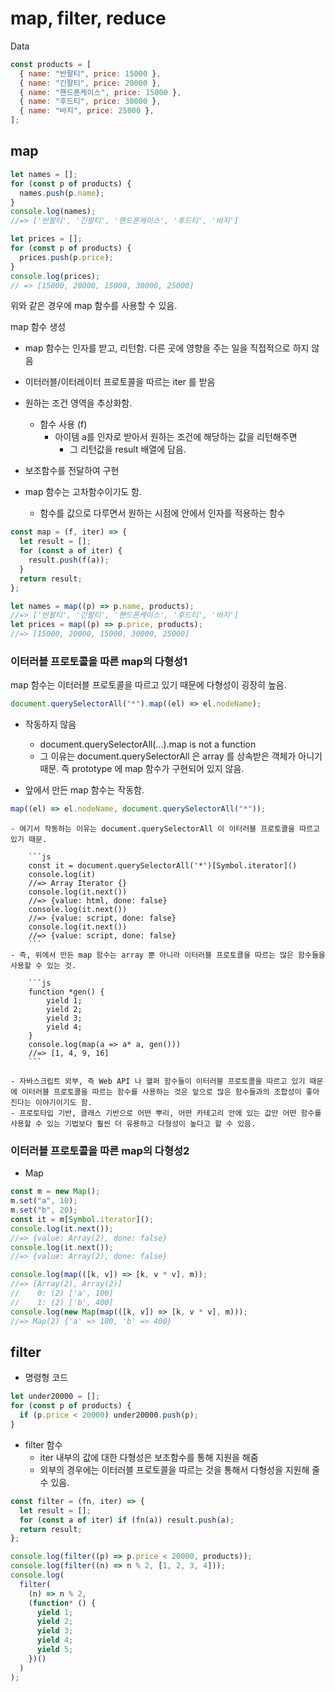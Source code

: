 # map, filter, reduce

Data

```js
const products = [
  { name: "반팔티", price: 15000 },
  { name: "긴팔티", price: 20000 },
  { name: "핸드폰케이스", price: 15000 },
  { name: "후드티", price: 30000 },
  { name: "바지", price: 25000 },
];
```

## map

```js
let names = [];
for (const p of products) {
  names.push(p.name);
}
console.log(names);
//=> ['반팔티', '긴팔티', '핸드폰케이스', '후드티', '바지']

let prices = [];
for (const p of products) {
  prices.push(p.price);
}
console.log(prices);
// => [15000, 20000, 15000, 30000, 25000]
```

위와 같은 경우에 map 함수를 사용할 수 있음.

map 함수 생성

- map 함수는 인자를 받고, 리턴함. 다른 곳에 영향을 주는 일을 직접적으로 하지 않음
- 이터러블/이터레이터 프로토콜을 따르는 iter 를 받음
- 원하는 조건 영역을 추상화함.

  - 함수 사용 (f)
    - 아이템 a를 인자로 받아서 원하는 조건에 해당하는 값을 리턴해주면
      - 그 리턴값을 result 배열에 담음.

- 보조함수를 전달하여 구현
- map 함수는 고차함수이기도 함.
  - 함수를 값으로 다루면서 원하는 시점에 안에서 인자를 적용하는 함수

```js
const map = (f, iter) => {
  let result = [];
  for (const a of iter) {
    result.push(f(a));
  }
  return result;
};

let names = map((p) => p.name, products);
//=> ['반팔티', '긴팔티', '핸드폰케이스', '후드티', '바지']
let prices = map((p) => p.price, products);
//=> [15000, 20000, 15000, 30000, 25000]
```

### 이터러블 프로토콜을 따른 map의 다형성1

map 함수는 이터러블 프로토콜을 따르고 있기 때문에 다형성이 굉장히 높음.

```js
document.querySelectorAll("*").map((el) => el.nodeName);
```

- 작동하지 않음

  - document.querySelectorAll(...).map is not a function
  - 그 이유는 document.querySelectorAll 은 array 를 상속받은 객체가 아니기 때문. 즉 prototype 에 map 함수가 구현되어 있지 않음.

- 앞에서 만든 map 함수는 작동함.

```js
map((el) => el.nodeName, document.querySelectorAll("*"));
```

    - 여기서 작동하는 이유는 document.querySelectorAll 이 이터러블 프로토콜을 따르고 있기 때문.

        ```js
        const it = document.querySelectorAll('*')[Symbol.iterator]()
        console.log(it)
        //=> Array Iterator {}
        console.log(it.next())
        //=> {value: html, done: false}
        console.log(it.next())
        //=> {value: script, done: false}
        console.log(it.next())
        //=> {value: script, done: false}
        ```
    - 즉, 위에서 만든 map 함수는 array 뿐 아니라 이터러블 프로토콜을 따르는 많은 함수들을 사용할 수 있는 것.

        ```js
        function *gen() {
            yield 1;
            yield 2;
            yield 3;
            yield 4;
        }
        console.log(map(a => a* a, gen()))
        //=> [1, 4, 9, 16]
        ```

    - 자바스크립트 외부, 즉 Web API 나 헬퍼 함수들이 이터러블 프로토콜을 따르고 있기 때문에 이터러블 프로토콜을 따르는 함수를 사용하는 것은 앞으로 많은 함수들과의 조합성이 좋아진다는 이야기이기도 함.
    - 프로토타입 기반, 클래스 기반으로 어떤 뿌리, 어떤 카테고리 안에 있는 값만 어떤 함수를 사용할 수 있는 기법보다 훨씬 더 유용하고 다형성이 높다고 할 수 있음.

### 이터러블 프로토콜을 따른 map의 다형성2

- Map

```js
const m = new Map();
m.set("a", 10);
m.set("b", 20);
const it = m[Symbol.iterator]();
console.log(it.next());
//=> {value: Array(2), done: false}
console.log(it.next());
//=> {value: Array(2), done: false}

console.log(map(([k, v]) => [k, v * v], m));
//=> [Array(2), Array(2)]
//    0: (2) ['a', 100]
//    1: (2) ['b', 400]
console.log(new Map(map(([k, v]) => [k, v * v], m)));
//=> Map(2) {'a' => 100, 'b' => 400}
```

## filter

- 명령형 코드

```js
let under20000 = [];
for (const p of products) {
  if (p.price < 20000) under20000.push(p);
}
```

- filter 함수
  - iter 내부의 값에 대한 다형성은 보조함수를 통해 지원을 해줌
  - 외부의 경우에는 이터러블 프로토콜을 따르는 것을 통해서 다형성을 지원해 줄 수 있음.

```js
const filter = (fn, iter) => {
  let result = [];
  for (const a of iter) if (fn(a)) result.push(a);
  return result;
};

console.log(filter((p) => p.price < 20000, products));
console.log(filter((n) => n % 2, [1, 2, 3, 4]));
console.log(
  filter(
    (n) => n % 2,
    (function* () {
      yield 1;
      yield 2;
      yield 3;
      yield 4;
      yield 5;
    })()
  )
);
```
